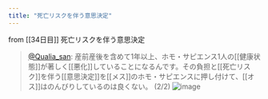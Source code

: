 ```yaml
---
title: "死亡リスクを伴う意思決定"
---
```


from [[34日目]]
死亡リスクを伴う意思決定
> [@Qualia_san](https://twitter.com/Qualia_san/status/1597621112023945216?s=20&t=D4ishJD5ssikBQFm-yjt7w): 産前産後を含めて1年以上、ホモ・サピエンス1人の[[健康状態]]が著しく[[悪化]]していることになるんです。その負担と[[死亡リスク]]を伴う[[意思決定]]を[[メス]]のホモ・サピエンスに押し付けて、[[オス]]はのんびりしているのは良くない。 (2/2)
> ![image](https://pbs.twimg.com/media/FivjzBxaMAALjr6.png)

